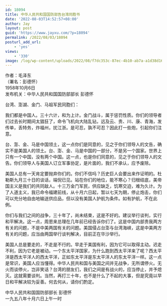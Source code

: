 ```yaml
---
id: 18094
title: 中华人民共和国国防部告台湾同胞书
date: '2022-08-03T14:52:57+08:00'
author: Jay
layout: post
guid: 'https://www.jayxu.com/?p=18094'
permalink: /2022/08/03/18094
posturl_add_url:
    - 'yes'
views:
    - '330'
image: /log/wp-content/uploads/2022/08/f7dc353c-87ec-4b10-ab7a-a1d38d16887f-1225-000004c4e6ffa468_file.jpg
---
```


<!-- wp:paragraph {"align":"center"} -->
<p class="has-text-align-center">作者：毛泽东<br>（署名：彭德怀）<br>1958年10月6日<br>发布机关：中华人民共和国国防部部长 彭德怀</p>
<!-- /wp:paragraph -->

<!-- wp:paragraph -->
<p>台湾、澎湖、金门、马祖军民同胞们：</p>
<!-- /wp:paragraph -->

<!-- wp:paragraph -->
<p>我们都是中国人。三十六计，和为上计。金门战斗，属于惩罚性质。你们的领导者们过去长时期间太猖狂了，命令飞机向大陆乱钻，远及云、贵、川、康、青海，发传单，丢特务，炸福州，扰江浙。是可忍，孰不可忍？因此打一些炮，引起你们注意。</p>
<!-- /wp:paragraph -->

<!-- wp:paragraph -->
<p>台、澎、金、马是中国领土，这一点你们是同意的，见之于你们领导人的文告，确实不是美国人的领土。台、澎、金、马是中国的一部分，不是另一个国家。世界上只有一个中国，没有两个中国。这一点，也是你们同意的，见之于你们领导人的文告。你们领导人与美国人订立军事协定，是片面的，我们不承认，应予废除。</p>
<!-- /wp:paragraph -->

<!-- wp:paragraph -->
<p>美国人总有一天肯定要抛弃你们的。你们不信吗？历史巨人会要出来作证明的。杜勒斯九月三十日的谈话，端倪已见。站在你们的地位，能不寒心？归根结底，美帝国主义是我们的共同敌人。十三万金门军民，供应缺乏，饥寒交迫，难为久计。为了人道主义，我已命令福建前线，从十月六日起，暂以七天为期，停止炮击，你们可以充分地自由地输送供应品，但以没有美国人护航为条件。如有护航，不在此例。</p>
<!-- /wp:paragraph -->

<!-- wp:paragraph -->
<p>你们与我们之间的战争，三十年了，尚未结束，这是不好的。建议举行谈判，实行和平解决。这一点，周恩来总理在几年前已经告诉你们了。这是中国内部贵我两方有关的问题，不是中美两国有关的问题。美国侵占台澎与台湾海峡，这是中美两方有关的问题，应当由两国举行谈判解决，目前正在华沙举行。</p>
<!-- /wp:paragraph -->

<!-- wp:paragraph -->
<p>美国人总是要走的，不走是不行的。早走于美国有利，因为它可以取得主动。迟走不利，因为它老是被动。一个东太平洋国家，为什么跑到西太平洋来了呢？西太平洋是西太平洋人的西太平洋，正如东太平洋是东太平洋人的东太平洋一样。这一点是常识，美国人应当懂得。中华人民共和国与美国之间并无战争，无所谓停火。无火而谈停火，岂非笑话？台湾的朋友们，我们之间是有战火的，应当停止，并予熄灭。这就需要谈判。当然，再打三十年，也不是什么了不起的大事，但是究竟以早日和平解决较为妥善。何去何从，请你们酌定。</p>
<!-- /wp:paragraph -->

<!-- wp:paragraph {"align":"right"} -->
<p class="has-text-align-right">中华人民共和国国防部部长 彭德怀<br>一九五八年十月六日上午一时</p>
<!-- /wp:paragraph -->